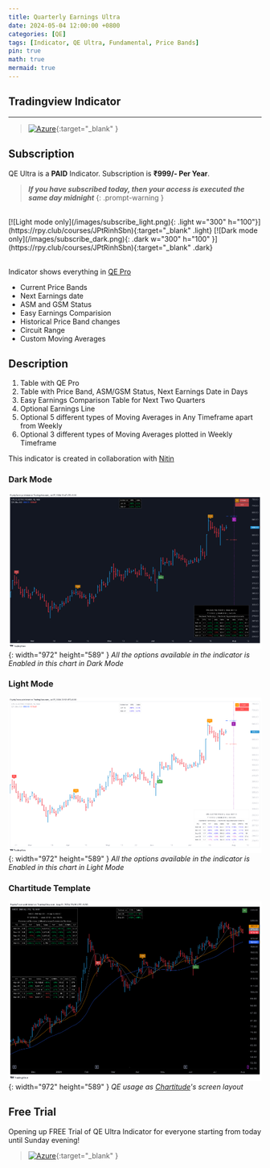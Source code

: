 ```yaml
---
title: Quarterly Earnings Ultra
date: 2024-05-04 12:00:00 +0800
categories: [QE]
tags: [Indicator, QE Ultra, Fundamental, Price Bands]
pin: true
math: true
mermaid: true
---
```


## Tradingview Indicator

<!-- TradingView Chart BEGIN -->
<script type="text/javascript" src="https://s3.tradingview.com/tv.js"></script>
<script type="text/javascript">
var tradingview_embed_options = {};
tradingview_embed_options.width = '700';
tradingview_embed_options.height = '600';
tradingview_embed_options.chart = 'DorxTXrA';
new TradingView.chart(tradingview_embed_options);
</script>
<!-- TradingView Chart END -->

_____

> [![Azure](https://img.shields.io/badge/QE_Ultra_Indicator-%230072C6.svg?style=for-the-badge&logo=microsoftazure&logoColor=white)](https://www.tradingview.com/script/DorxTXrA-QE-Ultra/){:target="_blank" }


## Subscription

QE Ultra is a <b>PAID</b> Indicator. Subscription is **₹999/- Per Year**. 
> **_If you have subscribed today, then your access is executed the same day midnight_**
{: .prompt-warning }

<br>
[![Light mode only](/images/subscribe_light.png){: .light w="300" h="100"}](https://rpy.club/courses/JPtRinhSbn){:target="_blank" .light}
[![Dark mode only](/images/subscribe_dark.png){: .dark w="300" h="100" }](https://rpy.club/courses/JPtRinhSbn){:target="_blank" .dark}
<br>
<br>

Indicator shows everything in [QE Pro](/posts/qe-pro)
- Current Price Bands
- Next Earnings date
- ASM and GSM Status
- Easy Earnings Comparision
- Historical Price Band changes
- Circuit Range
- Custom Moving Averages


## Description

1. Table with QE Pro
2. Table with Price Band, ASM/GSM Status, Next Earnings Date in Days
3. Easy Earnings Comparison Table for Next Two Quarters
4. Optional Earnings Line
5. Optional 5 different types of Moving Averages in Any Timeframe apart from Weekly
6. Optional 3 different types of Moving Averages plotted in Weekly Timeframe


This indicator is created in collaboration with [Nitin](https://x.com/finallynitin)


### Dark Mode
![Desktop View](/qe_ultra_img/all_options_dark.png){: width="972" height="589" }
_All the options available in the indicator is Enabled in this chart in Dark Mode_

### Light Mode
![Desktop View](/qe_ultra_img/all_options_light.png){: width="972" height="589" }
_All the options available in the indicator is Enabled in this chart in Light Mode_

### Chartitude Template
![Desktop View](/qe_ultra_img/chartitude.png){: width="972" height="589" }
_QE usage as [Chartitude](https://x.com/_chartitude)'s screen layout_ 


## Free Trial

Opening up FREE Trial of QE Ultra Indicator for everyone starting from today until Sunday evening! 

> [![Azure](https://img.shields.io/badge/QE_Ultra_FREE_Trial_Indicator-%230072C6.svg?style=for-the-badge&logo=microsoftazure&logoColor=white)](https://www.tradingview.com/script/qNGkgbMQ-QE-Ultra-Trial/){:target="_blank" }
